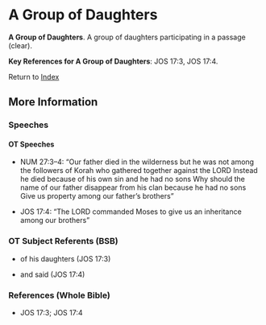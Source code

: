 # A Group of Daughters
**A Group of Daughters**. 
A group of daughters participating in a passage (clear). 


**Key References for A Group of Daughters**: 
JOS 17:3, JOS 17:4. 






Return to [Index](00-Index.md)

## More Information

### Speeches

#### OT Speeches

* NUM 27:3–4: “Our father died in the wilderness but he was not among the followers of Korah who gathered together against the LORD Instead he died because of his own sin and he had no sons Why should the name of our father disappear from his clan because he had no sons Give us property among our father’s brothers”

* JOS 17:4: “The LORD commanded Moses to give us an inheritance among our brothers”

### OT Subject Referents (BSB)

* of his daughters (JOS 17:3)

* and said (JOS 17:4)



### References (Whole Bible)

* JOS 17:3; JOS 17:4



